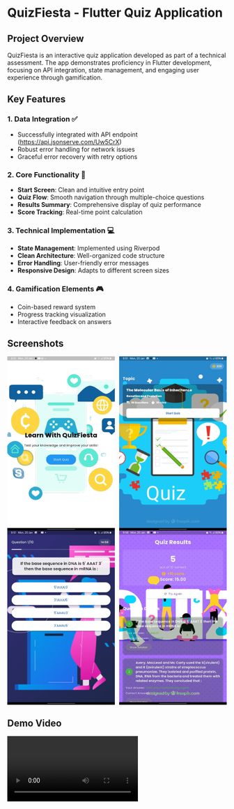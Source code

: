 # QuizFiesta - Flutter Quiz Application

## Project Overview
QuizFiesta is an interactive quiz application developed as part of a technical assessment. The app demonstrates proficiency in Flutter development, focusing on API integration, state management, and engaging user experience through gamification.

## Key Features

### 1. Data Integration ✅
- Successfully integrated with API endpoint (https://api.jsonserve.com/Uw5CrX)
- Robust error handling for network issues
- Graceful error recovery with retry options

### 2. Core Functionality 🎯
- **Start Screen**: Clean and intuitive entry point
- **Quiz Flow**: Smooth navigation through multiple-choice questions
- **Results Summary**: Comprehensive display of quiz performance
- **Score Tracking**: Real-time point calculation

### 3. Technical Implementation 💻
- **State Management**: Implemented using Riverpod
- **Clean Architecture**: Well-organized code structure
- **Error Handling**: User-friendly error messages
- **Responsive Design**: Adapts to different screen sizes

### 4. Gamification Elements 🎮
- Coin-based reward system
- Progress tracking visualization
- Interactive feedback on answers


## Screenshots

<div style="display: flex; gap: 10px; align-items: center;">
  <img src="readme_images/1.jpeg" alt="Home Screen" width="250" height = "400" />
  <img src="readme_images/2.jpeg" alt="Home Screen" width="250" height="400" />
</div>  
<div style="display: flex; gap: 10px; align-items: center;">
  <img src="readme_images/3.jpeg" alt="Home Screen" width="250" height = "400" />
  <img src="readme_images/4.jpeg" alt="Home Screen" width="250" height="400" />
</div>  

## Demo Video
<video src="demo.mp4" controls="controls" style="max-width: 250;">
</video>